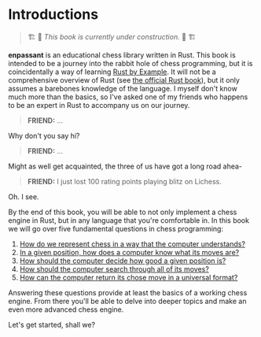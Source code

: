 # Introductions

> 🏗️ 🚧 *This book is currently under construction.* 🚧 🏗️

**enpassant** is an educational chess library written in Rust. This book is intended to be a journey into the rabbit hole of chess programming, but it is coincidentally a way of learning <a href="https://doc.rust-lang.org/rust-by-example/" target="_blank">Rust by Example</a>. It will not be a comprehensive overview of Rust (see <a href="https://doc.rust-lang.org/book/" target="_blank">the official Rust book</a>), but it only assumes a barebones knowledge of the language. I myself don't know much more than the basics, so I've asked one of my friends who happens to be an expert in Rust to accompany us on our journey.

>**FRIEND:** ...

Why don't you say hi?

>**FRIEND:** ...

Might as well get acquainted, the three of us have got a long road ahea-

>**FRIEND:** I just lost 100 rating points playing blitz on Lichess.

Oh. I see.

By the end of this book, you will be able to not only implement a chess engine in Rust, but in any language that you're comfortable in. In this book we will go over five fundamental questions in chess programming:

1. [How do we represent chess in a way that the computer understands?](boardrepr/boardrepr.md)
2. [In a given position, how does a computer know what its moves are?](movegeneration/movegeneration.md)
3. [How should the computer decide how good a given position is?](eval/eval.md)
4. [How should the computer search through all of its moves?](search/search.md)
5. [How can the computer return its chose move in a universal format?](uci/uci.md)

Answering these questions provide at least the basics of a working chess engine. From there you'll be able to delve into deeper topics and make an even more advanced chess engine.

Let's get started, shall we?
